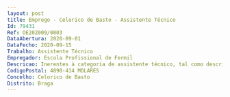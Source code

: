 ```yaml
--- 
layout: post
title: Emprego - Celorico de Basto - Assistente Técnico
Id: 79431
Ref: OE202009/0003
DataAbertura: 2020-09-01
DataFecho: 2020-09-15
Trabalho: Assistente Técnico
Empregador: Escola Profissional de Fermil
Descricao: Inerentes à categoria de assistente técnico, tal como descritao no Anexo referido no nº. 2 do artigo 88º. da LTFP, para os serviços administrativos da Escola Profissional de Fermil, Molares, Celorico de Basto.As funções além de outras será gestão de alunos, pessoal, contabilidade, património , aprovisionamento, serviços, arquivo e expediente.
CodigoPostal: 4890-414 MOLARES
Concelho: Celorico de Basto
Distrito: Braga
--- 
```


